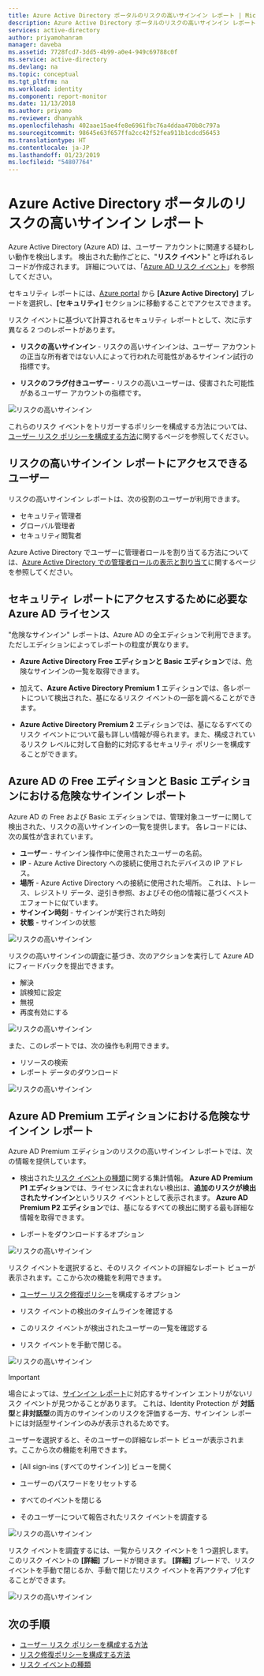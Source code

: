 ```yaml
---
title: Azure Active Directory ポータルのリスクの高いサインイン レポート | Microsoft Docs
description: Azure Active Directory ポータルのリスクの高いサインイン レポートについて説明します。
services: active-directory
author: priyamohanram
manager: daveba
ms.assetid: 7728fcd7-3dd5-4b99-a0e4-949c69788c0f
ms.service: active-directory
ms.devlang: na
ms.topic: conceptual
ms.tgt_pltfrm: na
ms.workload: identity
ms.component: report-monitor
ms.date: 11/13/2018
ms.author: priyamo
ms.reviewer: dhanyahk
ms.openlocfilehash: 402aae15ae4fe8e6961fbc76a4ddaa470b8c797a
ms.sourcegitcommit: 98645e63f657ffa2cc42f52fea911b1cdcd56453
ms.translationtype: HT
ms.contentlocale: ja-JP
ms.lasthandoff: 01/23/2019
ms.locfileid: "54807764"
---
```

# <a name="risky-sign-ins-report-in-the-azure-active-directory-portal"></a>Azure Active Directory ポータルのリスクの高いサインイン レポート

Azure Active Directory (Azure AD) は、ユーザー アカウントに関連する疑わしい動作を検出します。 検出された動作ごとに、"**リスク イベント**" と呼ばれるレコードが作成されます。 詳細については、「[Azure AD リスク イベント](concept-risk-events.md)」を参照してください。 

セキュリティ レポートには、[Azure portal](https://portal.azure.com) から **[Azure Active Directory]** ブレードを選択し、**[セキュリティ]** セクションに移動することでアクセスできます。 

リスク イベントに基づいて計算されるセキュリティ レポートとして、次に示す異なる 2 つのレポートがあります。

- **リスクの高いサインイン** - リスクの高いサインインは、ユーザー アカウントの正当な所有者ではない人によって行われた可能性があるサインイン試行の指標です。

- **リスクのフラグ付きユーザー** - リスクの高いユーザーは、侵害された可能性があるユーザー アカウントの指標です。 

![リスクの高いサインイン](./media/concept-risky-sign-ins/10.png)

これらのリスク イベントをトリガーするポリシーを構成する方法については、[ユーザー リスク ポリシーを構成する方法](../identity-protection/howto-user-risk-policy.md)に関するページを参照してください。  

## <a name="who-can-access-the-risky-sign-ins-report"></a>リスクの高いサインイン レポートにアクセスできるユーザー

リスクの高いサインイン レポートは、次の役割のユーザーが利用できます。

- セキュリティ管理者
- グローバル管理者
- セキュリティ閲覧者

Azure Active Directory でユーザーに管理者ロールを割り当てる方法については、[Azure Active Directory での管理者ロールの表示と割り当て](https://docs.microsoft.com/azure/active-directory/users-groups-roles/directory-manage-roles-portal)に関するページを参照してください。

## <a name="what-azure-ad-license-do-you-need-to-access-a-security-report"></a>セキュリティ レポートにアクセスするために必要な Azure AD ライセンス  

"危険なサインイン" レポートは、Azure AD の全エディションで利用できます。 ただしエディションによってレポートの粒度が異なります。 

- **Azure Active Directory Free エディションと Basic エディション**では、危険なサインインの一覧を取得できます。 

- 加えて、**Azure Active Directory Premium 1** エディションでは、各レポートについて検出された、基になるリスク イベントの一部を調べることができます。 

- **Azure Active Directory Premium 2** エディションでは、基になるすべてのリスク イベントについて最も詳しい情報が得られます。また、構成されているリスク レベルに対して自動的に対応するセキュリティ ポリシーを構成することができます。

## <a name="risky-sign-ins-report-for-azure-ad-free-and-basic-edition"></a>Azure AD の Free エディションと Basic エディションにおける危険なサインイン レポート

Azure AD の Free および Basic エディションでは、管理対象ユーザーに関して検出された、リスクの高いサインインの一覧を提供します。 各レコードには、次の属性が含まれています。

- **ユーザー** - サインイン操作中に使用されたユーザーの名前。
- **IP** - Azure Active Directory への接続に使用されたデバイスの IP アドレス。
- **場所** - Azure Active Directory への接続に使用された場所。 これは、トレース、レジストリ データ、逆引き参照、およびその他の情報に基づくベスト エフォートに似ています。
- **サインイン時刻** - サインインが実行された時刻
- **状態** - サインインの状態

![リスクの高いサインイン](./media/concept-risky-sign-ins/01.png)

リスクの高いサインインの調査に基づき、次のアクションを実行して Azure AD にフィードバックを提出できます。

- 解決
- 誤検知に設定
- 無視
- 再度有効にする

![リスクの高いサインイン](./media/concept-risky-sign-ins/21.png)

また、このレポートでは、次の操作も利用できます。

- リソースの検索
- レポート データのダウンロード

![リスクの高いサインイン](./media/concept-risky-sign-ins/93.png)

## <a name="risky-sign-ins-report-for-azure-ad-premium-editions"></a>Azure AD Premium エディションにおける危険なサインイン レポート

Azure AD Premium エディションのリスクの高いサインイン レポートでは、次の情報を提供しています。

- 検出された[リスク イベントの種類](concept-risk-events.md)に関する集計情報。 **Azure AD Premium P1 エディション**では、ライセンスに含まれない検出は、**追加のリスクが検出されたサインイン**というリスク イベントとして表示されます。 **Azure AD Premium P2 エディション**では、基になるすべての検出に関する最も詳細な情報を取得できます。

- レポートをダウンロードするオプション

![リスクの高いサインイン](./media/concept-risky-sign-ins/456.png)

リスク イベントを選択すると、そのリスク イベントの詳細なレポート ビューが表示されます。ここから次の機能を利用できます。

- [ユーザー リスク修復ポリシー](../identity-protection/howto-user-risk-policy.md)を構成するオプション  

- リスク イベントの検出のタイムラインを確認する  

- このリスク イベントが検出されたユーザーの一覧を確認する

- リスク イベントを手動で閉じる。 

![リスクの高いサインイン](./media/concept-risky-sign-ins/457.png)

> [!IMPORTANT]
> 場合によっては、[サインイン レポート](concept-sign-ins.md)に対応するサインイン エントリがないリスク イベントが見つかることがあります。 これは、Identity Protection が **対話型**と**非対話型**の両方のサインインのリスクを評価する一方、サインイン レポートには対話型サインインのみが表示されるためです。

ユーザーを選択すると、そのユーザーの詳細なレポート ビューが表示されます。ここから次の機能を利用できます。

- [All sign-ins (すべてのサインイン)] ビューを開く

- ユーザーのパスワードをリセットする

- すべてのイベントを閉じる

- そのユーザーについて報告されたリスク イベントを調査する 

![リスクの高いサインイン](./media/concept-risky-sign-ins/324.png)

リスク イベントを調査するには、一覧からリスク イベントを 1 つ選択します。  
このリスク イベントの **[詳細]** ブレードが開きます。 **[詳細]** ブレードで、リスク イベントを手動で閉じるか、手動で閉じたリスク イベントを再アクティブ化することができます。 

![リスクの高いサインイン](./media/concept-risky-sign-ins/325.png)

## <a name="next-steps"></a>次の手順

- [ユーザー リスク ポリシーを構成する方法](../identity-protection/howto-user-risk-policy.md)
- [リスク修復ポリシーを構成する方法](../identity-protection/howto-user-risk-policy.md)
- [リスク イベントの種類](concept-risk-events.md)
